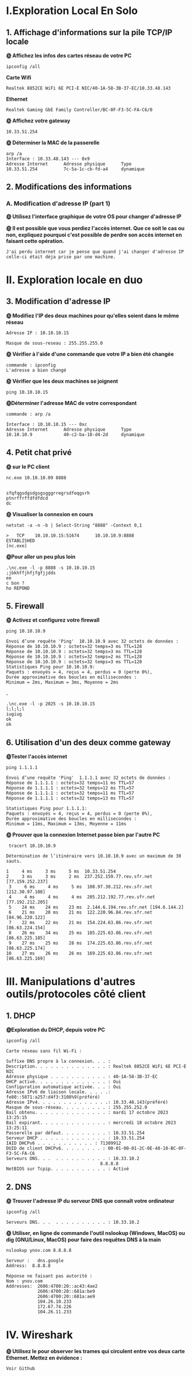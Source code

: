 # I.Exploration Local En Solo
## 1. Affichage d'informations sur la pile TCP/IP locale



**🌞 Affichez les infos des cartes réseau de votre PC**

    ipconfig /all
    
**Carte Wifi** 
    
    Realtek 8852CE WiFi 6E PCI-E NIC/40-1A-58-3B-37-EC/10.33.48.143

**Ethernet**

    Realtek Gaming GbE Family Controller/BC-0F-F3-5C-FA-C6/0

**🌞 Affichez votre gateway**

    10.33.51.254

**🌞 Déterminer la MAC de la passerelle**
    
    arp /a
    Interface : 10.33.48.143 --- 0x9
    Adresse Internet      Adresse physique      Type
    10.33.51.254          7c-5a-1c-cb-fd-a4     dynamique

## 2. Modifications des informations
### A. Modification d'adresse IP (part 1)

**🌞 Utilisez l'interface graphique de votre OS pour changer d'adresse IP**

**🌞 Il est possible que vous perdiez l'accès internet. Que ce soit le cas ou non, expliquez pourquoi c'est possible de perdre son accès internet en faisant cette opération.**

    J'ai perdu internet car je pense que quand j'ai changer d'adresse IP celle-ci était déja prise par une machine.

# II. Exploration locale en duo
## 3. Modification d'adresse IP

**🌞 Modifiez l'IP des deux machines pour qu'elles soient dans le même réseau**

    Adresse IP : 10.10.10.15

    Masque de sous-reseau : 255.255.255.0

**🌞 Vérifier à l'aide d'une commande que votre IP a bien été changée**

    commande : ipconfig 
    L'adresse a bien changé

**🌞 Vérifier que les deux machines se joignent**

    ping 10.10.10.15

 **🌞Déterminer l'adresse MAC de votre correspondant**

    commande : arp /a
    
    Interface : 10.10.10.15 --- 0xc
    Adresse Internet      Adresse physique      Type
    10.10.10.9            40-c2-ba-18-d4-2d     dynamique

    
## 4. Petit chat privé

**🌞 sur le PC client**

    nc.exe 10.10.10.09 8888


    sfqfqgsdgsdgsgsgggrregrsdfeqgsrh
    ptnrffrffdfdfdcd
    dc


**🌞 Visualiser la connexion en cours**

    netstat -a -n -b | Select-String "8888" -Context 0,1

    >   TCP    10.10.10.15:51674      10.10.10.9:8888           ESTABLISHED
    [nc.exe]

**🌞Pour aller un peu plus loin**

    .\nc.exe -l -p 8888 -s 10.10.10.15
    ;jbkhffjhfjfgfjjdds
    ee
    c bon ?
    ho REPOND

## 5. Firewall

**🌞 Activez et configurez votre firewall**

    ping 10.10.10.9

    Envoi d’une requête 'Ping'  10.10.10.9 avec 32 octets de données :
    Réponse de 10.10.10.9 : octets=32 temps=3 ms TTL=128
    Réponse de 10.10.10.9 : octets=32 temps=3 ms TTL=128
    Réponse de 10.10.10.9 : octets=32 temps=2 ms TTL=128
    Réponse de 10.10.10.9 : octets=32 temps=3 ms TTL=128
    Statistiques Ping pour 10.10.10.9:
    Paquets : envoyés = 4, reçus = 4, perdus = 0 (perte 0%),
    Durée approximative des boucles en millisecondes :
    Minimum = 2ms, Maximum = 3ms, Moyenne = 2ms
**.**
    
    .\nc.exe -l -p 2025 -s 10.10.10.15
    l;l;l;l
    iugiug
    ok
    ok

## 6. Utilisation d'un des deux comme gateway

**🌞Tester l'accès internet**

    ping 1.1.1.1

    Envoi d’une requête 'Ping'  1.1.1.1 avec 32 octets de données :
    Réponse de 1.1.1.1 : octets=32 temps=11 ms TTL=57
    Réponse de 1.1.1.1 : octets=32 temps=12 ms TTL=57
    Réponse de 1.1.1.1 : octets=32 temps=11 ms TTL=57
    Réponse de 1.1.1.1 : octets=32 temps=13 ms TTL=57

    Statistiques Ping pour 1.1.1.1:
    Paquets : envoyés = 4, reçus = 4, perdus = 0 (perte 0%),
    Durée approximative des boucles en millisecondes :
    Minimum = 11ms, Maximum = 13ms, Moyenne = 11ms
    
**🌞 Prouver que la connexion Internet passe bien par l'autre PC**

     tracert 10.10.10.9

    Détermination de l’itinéraire vers 10.10.10.9 avec un maximum de 30 sauts.

    1     4 ms     3 ms     5 ms  10.33.51.254
    2     3 ms     3 ms     2 ms  237.252.159.77.rev.sfr.net [77.159.252.237]
     3     6 ms     4 ms     5 ms  108.97.30.212.rev.sfr.net [212.30.97.108]
     4     4 ms     4 ms     4 ms  205.212.192.77.rev.sfr.net [77.192.212.205]
     5    24 ms    24 ms    23 ms  2.144.6.194.rev.sfr.net [194.6.144.2]
     6    21 ms    20 ms    21 ms  122.220.96.84.rev.sfr.net [84.96.220.122]
     7    22 ms    22 ms    21 ms  154.224.63.86.rev.sfr.net [86.63.224.154]
     8    26 ms    34 ms    25 ms  185.225.63.86.rev.sfr.net [86.63.225.185]
     9    27 ms    25 ms    28 ms  174.225.63.86.rev.sfr.net [86.63.225.174]
    10    27 ms    26 ms    26 ms  169.225.63.86.rev.sfr.net [86.63.225.169]

# III. Manipulations d'autres outils/protocoles côté client

## 1. DHCP

**🌞Exploration du DHCP, depuis votre PC**

    ipconfig /all

    Carte réseau sans fil Wi-Fi :

    Suffixe DNS propre à la connexion. . . :
    Description. . . . . . . . . . . . . . : Realtek 8852CE WiFi 6E PCI-E NIC
    Adresse physique . . . . . . . . . . . : 40-1A-58-3B-37-EC
    DHCP activé. . . . . . . . . . . . . . : Oui
    Configuration automatique activée. . . : Oui
    Adresse IPv6 de liaison locale. . . . .: fe80::5871:a257:d4f3:3108%9(préféré)
    Adresse IPv4. . . . . . . . . . . . . .: 10.33.48.143(préféré)
    Masque de sous-réseau. . . . . . . . . : 255.255.252.0
    Bail obtenu. . . . . . . . . . . . . . : mardi 17 octobre 2023 13:25:15
    Bail expirant. . . . . . . . . . . . . : mercredi 18 octobre 2023 13:25:11
    Passerelle par défaut. . . . . . . . . : 10.33.51.254
    Serveur DHCP . . . . . . . . . . . . . : 10.33.51.254
    IAID DHCPv6 . . . . . . . . . . . : 71309912
    DUID de client DHCPv6. . . . . . . . : 00-01-00-01-2C-0E-48-10-BC-0F-F3-5C-FA-C6
    Serveurs DNS. . .  . . . . . . . . . . : 10.33.10.2
                                        8.8.8.8
    NetBIOS sur Tcpip. . . . . . . . . . . : Activé

## 2. DNS

**🌞 Trouver l'adresse IP du serveur DNS que connaît votre ordinateur**

    ipconfig /all

    Serveurs DNS. . .  . . . . . . . . . . : 10.33.10.2

**🌞 Utiliser, en ligne de commande l'outil nslookup (Windows, MacOS) ou dig (GNU/Linux, MacOS) pour faire des requêtes DNS à la main**

    nslookup ynov.com 8.8.8.8

    Serveur :   dns.google
    Address:  8.8.8.8

    Réponse ne faisant pas autorité :
    Nom : ynov.com
    Addresses:  2606:4700:20::ac43:4ae2
                2606:4700:20::681a:be9
                2606:4700:20::681a:ae9
                104.26.10.233
                172.67.74.226
                104.26.11.233

# IV. Wireshark

**🌞 Utilisez le pour observer les trames qui circulent entre vos deux carte Ethernet. Mettez en évidence :**

```
Voir Github
```





